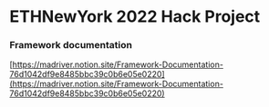 # ETHNewYork 2022 Hack Project

### Framework documentation

[https://madriver.notion.site/Framework-Documentation-76d1042df9e8485bbc39c0b6e05e0220](https://madriver.notion.site/Framework-Documentation-76d1042df9e8485bbc39c0b6e05e0220)
